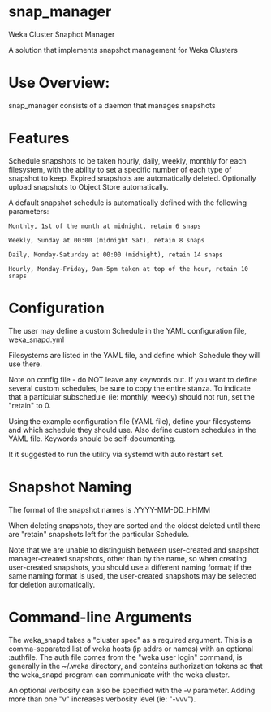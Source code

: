 # snap_manager
Weka Cluster Snaphot Manager


A solution that implements snapshot management for Weka Clusters

# Use Overview:  

snap_manager consists of a daemon that manages snapshots

# Features

Schedule snapshots to be taken hourly, daily, weekly, monthly for each filesystem, with the ability to set a specific number of each type of snapshot to keep.   Expired snapshots are automatically deleted.  Optionally upload snapshots to Object Store automatically.

A default snapshot schedule is automatically defined with the following parameters:

    Monthly, 1st of the month at midnight, retain 6 snaps
    
    Weekly, Sunday at 00:00 (midnight Sat), retain 8 snaps
    
    Daily, Monday-Saturday at 00:00 (midnight), retain 14 snaps
    
    Hourly, Monday-Friday, 9am-5pm taken at top of the hour, retain 10 snaps

# Configuration

The user may define a custom Schedule in the YAML configuration file, weka_snapd.yml

Filesystems are listed in the YAML file, and define which Schedule they will use there.

Note on config file - do NOT leave any keywords out.  If you want to define several custom schedules, be sure to copy the entire stanza.  To indicate that a particular subschedule (ie: monthly, weekly) should not run, set the "retain" to 0. 

Using the example configuration file (YAML file), define your filesystems and which schedule they should use.  Also define custom schedules in the YAML file.  Keywords should be self-documenting.

It it suggested to run the utility via systemd with auto restart set.

# Snapshot Naming

The format of the snapshot names is <schedule>.YYYY-MM-DD_HHMM
    
When deleting snapshots, they are sorted and the oldest deleted until there are "retain" snapshots left for the particular Schedule.

Note that we are unable to distinguish between user-created and snapshot manager-created snapshots, other than by the name, so when creating user-created snapshots, you should use a different naming format; if the same naming format is used, the user-created snapshots may be selected for deletion automatically.

# Command-line Arguments

The weka_snapd takes a "cluster spec" as a required argument.  This is a comma-separated list of weka hosts (ip addrs or names) with an optional :authfile.   The auth file comes from the "weka user login" command, is generally in the ~/.weka directory, and contains authorization tokens so that the weka_snapd program can communicate with the weka cluster.

An optional verbosity can also be specified with the -v parameter.   Adding more than one "v" increases verbosity level (ie: "-vvv").



